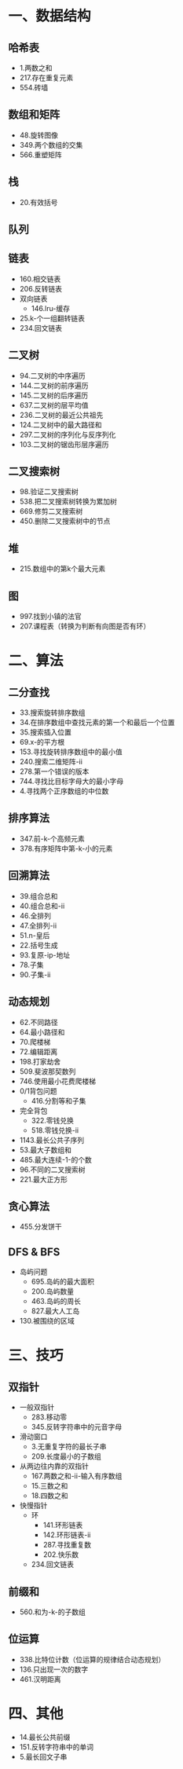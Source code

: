 # 一、数据结构
## 哈希表
* 1.两数之和
* 217.存在重复元素
* 554.砖墙
## 数组和矩阵
* 48.旋转图像
* 349.两个数组的交集
* 566.重塑矩阵
## 栈
* 20.有效括号
## 队列
## 链表
* 160.相交链表
* 206.反转链表
* 双向链表
  * 146.lru-缓存
* 25.k-个一组翻转链表
* 234.回文链表
## 二叉树
* 94.二叉树的中序遍历
* 144.二叉树的前序遍历
* 145.二叉树的后序遍历
* 637.二叉树的层平均值
* 236.二叉树的最近公共祖先
* 124.二叉树中的最大路径和
* 297.二叉树的序列化与反序列化
* 103.二叉树的锯齿形层序遍历
## 二叉搜索树
* 98.验证二叉搜索树
* 538.把二叉搜索树转换为累加树
* 669.修剪二叉搜索树
* 450.删除二叉搜索树中的节点
## 堆
* 215.数组中的第k个最大元素
## 图
* 997.找到小镇的法官
* 207.课程表（转换为判断有向图是否有环）
  
# 二、算法
## 二分查找
* 33.搜索旋转排序数组
* 34.在排序数组中查找元素的第一个和最后一个位置
* 35.搜索插入位置
* 69.x-的平方根
* 153.寻找旋转排序数组中的最小值
* 240.搜索二维矩阵-ii
* 278.第一个错误的版本
* 744.寻找比目标字母大的最小字母
* 4.寻找两个正序数组的中位数
## 排序算法
* 347.前-k-个高频元素
* 378.有序矩阵中第-k-小的元素
## 回溯算法
* 39.组合总和
* 40.组合总和-ii
* 46.全排列
* 47.全排列-ii
* 51.n-皇后
* 22.括号生成
* 93.复原-ip-地址
* 78.子集
* 90.子集-ii
## 动态规划
* 62.不同路径
* 64.最小路径和
* 70.爬楼梯
* 72.编辑距离
* 198.打家劫舍
* 509.斐波那契数列
* 746.使用最小花费爬楼梯
* 0/1背包问题
  * 416.分割等和子集
* 完全背包
  * 322.零钱兑换
  * 518.零钱兑换-ii
* 1143.最长公共子序列
* 53.最大子数组和
* 485.最大连续-1-的个数
* 96.不同的二叉搜索树
* 221.最大正方形
## 贪心算法
* 455.分发饼干
## DFS & BFS
* 岛屿问题
  * 695.岛屿的最大面积
  * 200.岛屿数量
  * 463.岛屿的周长
  * 827.最大人工岛
* 130.被围绕的区域

# 三、技巧
## 双指针
* 一般双指针
  * 283.移动零
  * 345.反转字符串中的元音字母
* 滑动窗口
  * 3.无重复字符的最长子串
  * 209.长度最小的子数组
* 从两边往内靠的双指针
  * 167.两数之和-ii-输入有序数组
  * 15.三数之和
  * 18.四数之和
* 快慢指针
  * 环
    * 141.环形链表
    * 142.环形链表-ii
    * 287.寻找重复数
    * 202.快乐数
  * 234.回文链表
## 前缀和
* 560.和为-k-的子数组
## 位运算
* 338.比特位计数（位运算的规律结合动态规划）
* 136.只出现一次的数字
* 461.汉明距离

# 四、其他
* 14.最长公共前缀
* 151.反转字符串中的单词
* 5.最长回文子串
